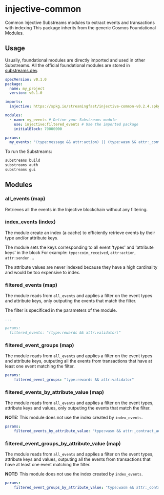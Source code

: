 # injective-common

Common Injective Substreams modules to extract events and transactions with indexing
This package inherits from the generic Cosmos Foundational Modules.

## Usage

Usually, foundational modules are directly imported and used in other Substreams. All the official foundational modules are stored in [substreams.dev](`https://substreams.dev`).

```yaml
specVersion: v0.1.0
package:
  name: my_project
  version: v0.1.0

imports:
  injective: https://spkg.io/streamingfast/injective-common-v0.2.4.spkg # Import the package from substreams.dev

modules:
  - name: my_events # Define your Substreams module
    use: injective:filtered_events # Use the imported package
    initialBlock: 70000000

params:
  my_events: "(type:message && attr:action) || (type:wasm && attr:_contract_address)" # Pass the filter as parameter to the module
```

To run the Substreams:

```bash
substreams build
substreams auth
substreams gui
```

## Modules

### all_events (map)

Retrieves all the events in the Injective blockchain without any filtering.

### index_events (index)

The module create an index (a cache) to efficiently retrieve events by their type and/or attribute keys.

The module sets the keys corresponding to all event 'types' and 'attribute keys' in the block For example: `type:coin_received`, `attr:action`, `attr:sender` ...

The attribute values are never indexed because they have a high cardinality and would be too expensive to index.

### filtered_events (map)

The module reads from `all_events` and applies a filter on the event types and attribute keys, only outputing the events that match the filter.

The filter is specificed in the parameters of the module.

```yaml
...

params:
  filtered_events: "(type:rewards && attr:validator)"
```

### filtered_event_groups (map)

The module reads from `all_events` and applies a filter on the event types and attribute keys, outputing all the events from transactions that have at least one event matching the filter.

```yaml
params:
    filtered_event_groups: "type:rewards && attr:validator"
```

### filtered_events_by_attribute_value (map)

The module reads from `all_events` and applies a filter on the event types, attribute keys and values, only outputing the events that match the filter.

**NOTE:** This module does not use the index created by `index_events`.

```yaml
params:
    filtered_events_by_attribute_value: "type:wasm && attr:_contract_address:inj1v77y5ttah96dc9qkcpc88ad7rce8n88e99t3m5"
```

### filtered_event_groups_by_attribute_value (map)

The module reads from `all_events` and applies a filter on the event types, attribute keys and values, outputing all the events from transactions that have at least one event matching the filter.

**NOTE:** This module does not use the index created by `index_events`.

```yaml
params:
    filtered_event_groups_by_attribute_value: "type:wasm && attr:_contract_address:inj1v77y5ttah96dc9qkcpc88ad7rce8n88e99t3m5"
```